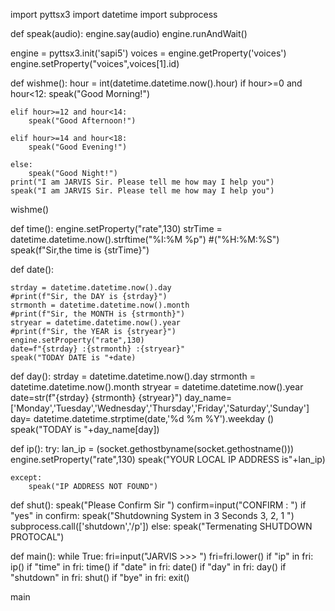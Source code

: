 
import pyttsx3
import datetime
import subprocess

def speak(audio):
    engine.say(audio)
    engine.runAndWait()

engine = pyttsx3.init('sapi5')
voices = engine.getProperty('voices')
engine.setProperty("voices",voices[1].id)

def wishme():
    hour = int(datetime.datetime.now().hour)
    if hour>=0 and hour<12:
        speak("Good Morning!")

    elif hour>=12 and hour<14:
        speak("Good Afternoon!")

    elif hour>=14 and hour<18:
        speak("Good Evening!")

    else:
        speak("Good Night!")
    print("I am JARVIS Sir. Please tell me how may I help you")
    speak("I am JARVIS Sir. Please tell me how may I help you")  
wishme()

def time():
    engine.setProperty("rate",130)
    strTime = datetime.datetime.now().strftime("%I:%M %p")    #("%H:%M:%S")  
    speak(f"Sir,the time is {strTime}")
   
def date():
   
    strday = datetime.datetime.now().day
    #print(f"Sir, the DAY is {strday}")
    strmonth = datetime.datetime.now().month
    #print(f"Sir, the MONTH is {strmonth}")
    stryear = datetime.datetime.now().year
    #print(f"Sir, the YEAR is {stryear}")
    engine.setProperty("rate",130)
    date=f"{strday} :{strmonth} :{stryear}"
    speak("TODAY DATE is "+date)
   
def day():
    strday = datetime.datetime.now().day
    strmonth = datetime.datetime.now().month
    stryear = datetime.datetime.now().year
    date=str(f"{strday} {strmonth} {stryear}")
    day_name=['Monday','Tuesday','Wednesday','Thursday','Friday','Saturday','Sunday']
    day= datetime.datetime.strptime(date,'%d %m %Y').weekday ()
    speak("TODAY is "+day_name[day])

def ip():
    try:
        lan_ip = (socket.gethostbyname(socket.gethostname()))
        engine.setProperty("rate",130)
        speak("YOUR LOCAL IP ADDRESS is"+lan_ip)
       
    except:
        speak("IP ADDRESS NOT FOUND")

def shut():
    speak("Please Confirm Sir   ")
    confirm=input("CONFIRM : ")
    if "yes" in confirm:
        speak("Shutdowning System in 3 Seconds 3, 2, 1 ")
        subprocess.call(['shutdown','/p'])
    else:
        speak("Termenating SHUTDOWN PROTOCAL")


def main():
    while True:
        fri=input("JARVIS >>> ")
        fri=fri.lower()
        if "ip" in fri:
            ip()
        if "time" in fri:
            time()
        if "date" in fri:
            date()
        if "day" in fri:
            day()
        if "shutdown" in fri:
            shut()
        if "bye" in fri:
            exit()

main
